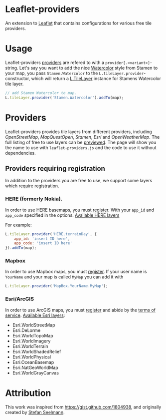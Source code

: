 Leaflet-providers
=================
An extension to [Leaflet](http://leafletjs.com/) that contains configurations for various free tile providers.

# Usage
Leaflet-providers [providers](#providers) are refered to with a `provider[.<variant>]`-string. Let's say you want to add the nice [Watercolor](http://maps.stamen.com/#watercolor/) style from Stamen to your map, you pass `Stamen.Watercolor` to the `L.tileLayer.provider`-constructor, which will return a [L.TileLayer](http://leafletjs.com/reference.html#tilelayer) instance for Stamens Watercolor tile layer.

```Javascript
// add Stamen Watercolor to map.
L.tileLayer.provider('Stamen.Watercolor').addTo(map);
```

# Providers

Leaflet-providers provides tile layers from different providers, including *OpenStreetMap*, *MapQuestOpen*, *Stamen*, *Esri* and *OpenWeatherMap*. The full listing of free to use layers can be [previewed](http://leaflet-extras.github.io/leaflet-providers/preview/index.html). The page will show you the name to use with `leaflet-providers.js` and the code to use it without dependencies.

## Providers requiring registration

In addition to the providers you are free to use, we support some layers which require registration.

### HERE (formerly Nokia).

In order to use HERE basemaps, you must [register](http://developer.here.com/get-started). With your `app_id` and `app_code` specified in the options. [Available HERE layers](http://leaflet-extras.github.io/leaflet-providers/preview/#filter=HERE)

For example:
```Javascript
L.tileLayer.provider('HERE.terrainDay', {
    app_id: 'insert ID here',
    app_code: 'insert ID here'
}).addTo(map);
```

### Mapbox

In order to use Mapbox maps, you must [register](https://tiles.mapbox.com/signup). If your user name is `YourName` and your map is called `MyMap` you can add it with
```JavaScript
L.tileLayer.provider('MapBox.YourName.MyMap');
```

### Esri/ArcGIS

In order to use ArcGIS maps, you must [register](https://developers.arcgis.com/en/sign-up/) and abide by the [terms of service](https://developers.arcgis.com/en/terms/). [Available Esri layers](http://leaflet-extras.github.io/leaflet-providers/preview/#filter=Esri):

* Esri.WorldStreetMap
* Esri.DeLorme
* Esri.WorldTopoMap
* Esri.WorldImagery
* Esri.WorldTerrain
* Esri.WorldShadedRelief
* Esri.WorldPhysical
* Esri.OceanBasemap
* Esri.NatGeoWorldMap
* Esri.WorldGrayCanvas

# Attribution

This work was inspired from <https://gist.github.com/1804938>, and originally created by [Stefan Seelmann](https://github.com/seelmann).
